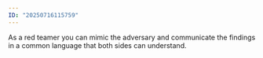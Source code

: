 ```yaml
---
ID: "20250716115759"
---
```

As a red teamer you can mimic the adversary and communicate the findings in a common language that both sides can understand.